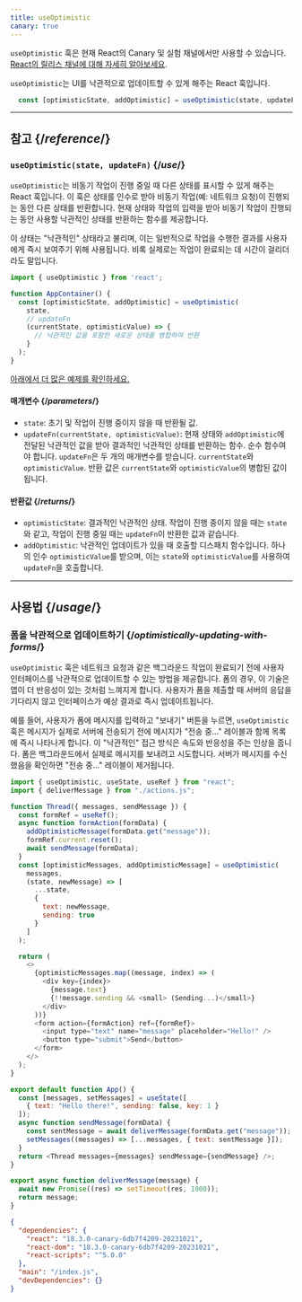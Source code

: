 ```yaml
---
title: useOptimistic
canary: true
---
```


<Canary>

`useOptimistic` 훅은 현재 React의 Canary 및 실험 채널에서만 사용할 수 있습니다. [React의 릴리스 채널에 대해 자세히 알아보세요](/community/versioning-policy#all-release-channels).

</Canary>

<Intro>

`useOptimistic`는 UI를 낙관적으로 업데이트할 수 있게 해주는 React 훅입니다.

```js
  const [optimisticState, addOptimistic] = useOptimistic(state, updateFn);
```

</Intro>

<InlineToc />

---

## 참고 {/*reference*/}

### `useOptimistic(state, updateFn)` {/*use*/}

`useOptimistic`는 비동기 작업이 진행 중일 때 다른 상태를 표시할 수 있게 해주는 React 훅입니다. 이 훅은 상태를 인수로 받아 비동기 작업(예: 네트워크 요청)이 진행되는 동안 다른 상태를 반환합니다. 현재 상태와 작업의 입력을 받아 비동기 작업이 진행되는 동안 사용할 낙관적인 상태를 반환하는 함수를 제공합니다.

이 상태는 "낙관적인" 상태라고 불리며, 이는 일반적으로 작업을 수행한 결과를 사용자에게 즉시 보여주기 위해 사용됩니다. 비록 실제로는 작업이 완료되는 데 시간이 걸리더라도 말입니다.

```js
import { useOptimistic } from 'react';

function AppContainer() {
  const [optimisticState, addOptimistic] = useOptimistic(
    state,
    // updateFn
    (currentState, optimisticValue) => {
      // 낙관적인 값을 포함한 새로운 상태를 병합하여 반환
    }
  );
}
```

[아래에서 더 많은 예제를 확인하세요.](#usage)

#### 매개변수 {/*parameters*/}

* `state`: 초기 및 작업이 진행 중이지 않을 때 반환될 값.
* `updateFn(currentState, optimisticValue)`: 현재 상태와 `addOptimistic`에 전달된 낙관적인 값을 받아 결과적인 낙관적인 상태를 반환하는 함수. 순수 함수여야 합니다. `updateFn`은 두 개의 매개변수를 받습니다. `currentState`와 `optimisticValue`. 반환 값은 `currentState`와 `optimisticValue`의 병합된 값이 됩니다.

#### 반환값 {/*returns*/}

* `optimisticState`: 결과적인 낙관적인 상태. 작업이 진행 중이지 않을 때는 `state`와 같고, 작업이 진행 중일 때는 `updateFn`이 반환한 값과 같습니다.
* `addOptimistic`: 낙관적인 업데이트가 있을 때 호출할 디스패치 함수입니다. 하나의 인수 `optimisticValue`를 받으며, 이는 `state`와 `optimisticValue`를 사용하여 `updateFn`을 호출합니다.

---

## 사용법 {/*usage*/}

### 폼을 낙관적으로 업데이트하기 {/*optimistically-updating-with-forms*/}

`useOptimistic` 훅은 네트워크 요청과 같은 백그라운드 작업이 완료되기 전에 사용자 인터페이스를 낙관적으로 업데이트할 수 있는 방법을 제공합니다. 폼의 경우, 이 기술은 앱이 더 반응성이 있는 것처럼 느껴지게 합니다. 사용자가 폼을 제출할 때 서버의 응답을 기다리지 않고 인터페이스가 예상 결과로 즉시 업데이트됩니다.

예를 들어, 사용자가 폼에 메시지를 입력하고 "보내기" 버튼을 누르면, `useOptimistic` 훅은 메시지가 실제로 서버에 전송되기 전에 메시지가 "전송 중..." 레이블과 함께 목록에 즉시 나타나게 합니다. 이 "낙관적인" 접근 방식은 속도와 반응성을 주는 인상을 줍니다. 폼은 백그라운드에서 실제로 메시지를 보내려고 시도합니다. 서버가 메시지를 수신했음을 확인하면 "전송 중..." 레이블이 제거됩니다.

<Sandpack>


```js src/App.js
import { useOptimistic, useState, useRef } from "react";
import { deliverMessage } from "./actions.js";

function Thread({ messages, sendMessage }) {
  const formRef = useRef();
  async function formAction(formData) {
    addOptimisticMessage(formData.get("message"));
    formRef.current.reset();
    await sendMessage(formData);
  }
  const [optimisticMessages, addOptimisticMessage] = useOptimistic(
    messages,
    (state, newMessage) => [
      ...state,
      {
        text: newMessage,
        sending: true
      }
    ]
  );

  return (
    <>
      {optimisticMessages.map((message, index) => (
        <div key={index}>
          {message.text}
          {!!message.sending && <small> (Sending...)</small>}
        </div>
      ))}
      <form action={formAction} ref={formRef}>
        <input type="text" name="message" placeholder="Hello!" />
        <button type="submit">Send</button>
      </form>
    </>
  );
}

export default function App() {
  const [messages, setMessages] = useState([
    { text: "Hello there!", sending: false, key: 1 }
  ]);
  async function sendMessage(formData) {
    const sentMessage = await deliverMessage(formData.get("message"));
    setMessages((messages) => [...messages, { text: sentMessage }]);
  }
  return <Thread messages={messages} sendMessage={sendMessage} />;
}
```

```js src/actions.js
export async function deliverMessage(message) {
  await new Promise((res) => setTimeout(res, 1000));
  return message;
}
```


```json package.json hidden
{
  "dependencies": {
    "react": "18.3.0-canary-6db7f4209-20231021",
    "react-dom": "18.3.0-canary-6db7f4209-20231021",
    "react-scripts": "^5.0.0"
  },
  "main": "/index.js",
  "devDependencies": {}
}
```

</Sandpack>